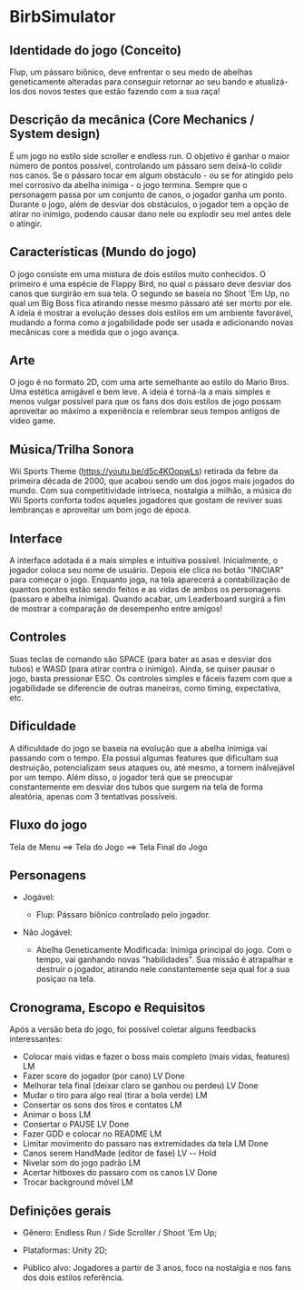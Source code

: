 # BirbSimulator

## Identidade do jogo (Conceito)

Flup, um pássaro biônico, deve enfrentar o seu medo de abelhas geneticamente alteradas para conseguir retornar ao seu bando e atualizá-los dos novos testes que estão fazendo com a sua raça!

## Descrição da mecânica (Core Mechanics / System design)

É um jogo no estilo side scroller e endless run. O objetivo é ganhar o maior número de pontos possível, controlando um pássaro sem deixá-lo colidir nos canos. Se o pássaro tocar em algum obstáculo - ou se for atingido pelo mel corrosivo da abelha inimiga - o jogo termina. Sempre que o personagem passa por um conjunto de canos, o jogador ganha um ponto. Durante o jogo, além de desviar dos obstáculos, o jogador tem a opção de atirar no inimigo, podendo causar dano nele ou explodir seu mel antes dele o atingir.

## Características (Mundo do jogo)

O jogo consiste em uma mistura de dois estilos muito conhecidos. O primeiro é uma espécie de Flappy Bird, no qual o pássaro deve desviar dos canos que surgirão em sua tela. O segundo se baseia no Shoot 'Em Up, no qual um Big Boss fica atirando nesse mesmo pássaro até ser morto por ele. A ideia é mostrar a evolução desses dois estilos em um ambiente favorável, mudando a forma como a jogabilidade pode ser usada e adicionando novas mecânicas core a medida que o jogo avança.

## Arte

O jogo é no formato 2D, com uma arte semelhante ao estilo do Mario Bros. Uma estética amigável e bem leve. A ideia é torná-la a mais simples e menos vulgar possível para que os fans dos dois estilos de jogo possam aproveitar ao máximo a experiência e relembrar seus tempos antigos de video game.

## Música/Trilha Sonora

Wii Sports Theme (https://youtu.be/d5c4KOopwLs) retirada da febre da primeira década de 2000, que acabou sendo um dos jogos mais jogados do mundo. Com sua competitividade íntriseca, nostalgia a milhão, a música do Wii Sports conforta todos aqueles jogadores que gostam de reviver suas lembranças e aproveitar um bom jogo de época.

## Interface

A interface adotada é a mais simples e intuitiva possível. Inicialmente, o jogador coloca seu nome de usuário. Depois ele clica no botão "INICIAR" para começar o jogo. Enquanto joga, na tela aparecerá a contabilização de quantos pontos estão sendo feitos e as vidas de ambos os personagens (passaro e abelha inimiga). Quando acabar, um Leaderboard surgirá a fim de mostrar a comparação de desempenho entre amigos!

## Controles

Suas teclas de comando são SPACE (para bater as asas e desviar dos tubos) e WASD (para atirar contra o inimigo). Ainda, se quiser pausar o jogo, basta pressionar ESC. Os controles simples e fáceis fazem com que a jogabilidade se diferencie de outras maneiras, como timing, expectativa, etc.

## Dificuldade

A dificuldade do jogo se baseia na evolução que a abelha inimiga vai passando com o tempo. Ela possui algumas features que dificultam sua destruição, potencializam seus ataques ou, até mesmo, a tornem inálvejável por um tempo. Além disso, o jogador terá que se preocupar constantemente em desviar dos tubos que surgem na tela de forma aleatória, apenas com 3 tentativas possíveis. 

## Fluxo do jogo

Tela de Menu ==> Tela do Jogo ==> Tela Final do Jogo

## Personagens

* Jogável:
    - Flup: Pássaro biônico controlado pelo jogador.

* Não Jogável:
    - Abelha Geneticamente Modificada: Inimiga principal do jogo. Com o tempo, vai ganhando novas "habilidades". Sua missão é atrapalhar e destruir o jogador, atirando nele constantemente seja qual for a sua posiçao na tela.

## Cronograma, Escopo e Requisitos

Após a versão beta do jogo, foi possível coletar alguns feedbacks interessantes:
* Colocar mais vidas e fazer o boss mais completo (mais vidas, features) LM
* Fazer score do jogador (por cano) LV Done
* Melhorar tela final (deixar claro se ganhou ou perdeu) LV Done
* Mudar o tiro para algo real (tirar a bola verde) LM
* Consertar os sons dos tiros e contatos LM
* Animar o boss LM
* Consertar o PAUSE LV Done
* Fazer GDD e colocar no README LM
* Limitar movimento do passaro nas extremidades da tela LM Done
* Canos serem HandMade (editor de fase) LV -- Hold
* Nivelar som do jogo padrão LM
* Acertar hitboxes do passaro com os canos LV Done
* Trocar background móvel LM

## Definições gerais

* Gênero: Endless Run / Side Scroller / Shoot 'Em Up;

* Plataformas: Unity 2D;

* Público alvo: Jogadores a partir de 3 anos, foco na nostalgia e nos fans dos dois estilos referência.